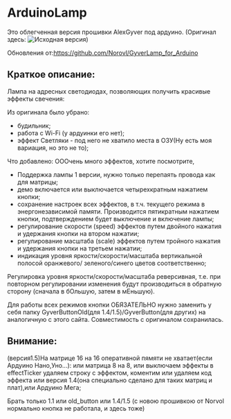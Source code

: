 ﻿# ArduinoLamp 

Это облегченная версия прошивки AlexGyver под ардуино.
(Оригинал здесь: ![Исходная версия](https://github.com/AlexGyver/GyverLamp/))

Обновления от:https://github.com/Norovl/GyverLamp_for_Arduino

## Краткое описание:

Лампа на адресных светодиодах, позволяющих получить красивые эффекты свечения:

Из оригинала было убрано:
- 	будильник;
- 	работа с Wi-Fi (у ардуинки его нет);
- 	эффект Светляки - под него не хватило места в ОЗУ(Ну есть моя вариация, но это не то);

Что добавлено: ОООчень много эффектов, хотите посмотрите,
- 	Поддержка лампы 1 версии, нужно только перепаять провода как для матрицы;
-	демо включается или выключается четырехкратным нажатием кнопки;      
- 	сохранение настроек всех эффектов, в т.ч. текущего режима в энергонезависимой
	памяти.	Производится пятикратным нажатием кнопки, подтверждением будет
	выключение и включение лампы;
- 	регулирование скорости (speed) эффектов путем двойного нажатия и удержания
	кнопки на втором нажатии;
- 	регулирование масштаба (scale) эффектов путем тройного нажатия и удержания 
	кнопки на третьем нажатии;
- 	индикация уровня яркости/скорости/масштаба вертикальной полосой	оранжевого/
	зеленого/синего цветов соответственно;

Регулировка уровня яркости/скорости/масштаба реверсивная, т.е. при повторном
регулировании изменения будут производиться в обратную сторону (сначала в бОльшую,
затем в мЕньшую).

Для работы всех режимов кнопки ОБЯЗАТЕЛЬНО нужно заменить у себя папку GyverButtonOld(для 1.4/1.5)/GyverButton(для других)
на аналогичную с этого сайта. Совместимость с оригиналом сохранилась.
## Внимание:
(версия1.5)На матрице 16 на 16 оперативной пямяти не хватает(если Ардуино Нано,Уно...): или матрица 8 на 8, или выключаем эффекты в effectTicker удаляем строку с эффектом, коментим или удаляем код эффекта или версия 1.4(она специально сделано для таких матриц и плат),или Ардуино Мега;

Брать только 1.1 или old_button или 1.4/1.5 (с новою прошивкою от Norvol нормально кнопка не работала, и здесь тоже)
